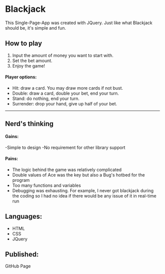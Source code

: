 # Blackjack
This Single-Page-App was created with JQuery. Just like what Blackjack should be, it's simple and fun.

## How to play
1. Input the amount of money you want to start with.
2. Set the bet amount.
3. Enjoy the game!

#### Player options:
- Hit: draw a card. You may draw more cards if not bust.
- Double: draw a card, double your bet, end your turn.
- Stand: do nothing, end your turn.
- Surrender: drop your hand, give up half of your bet.

___
## Nerd's thinking
#### Gains:
-Simple to design
-No requirement for other library support

#### Pains:
- The logic behind the game was relatively complicated
- Double values of Ace was the key but also a Bug's hotbed for the program
- Too many functions and variables
- Debugging was exhausting. For example, I never got blackjack during the coding so I had no idea if there would be any issue of it in real-time run

## Languages:
- HTML
- CSS
- JQuery

## Published:
GitHub Page




